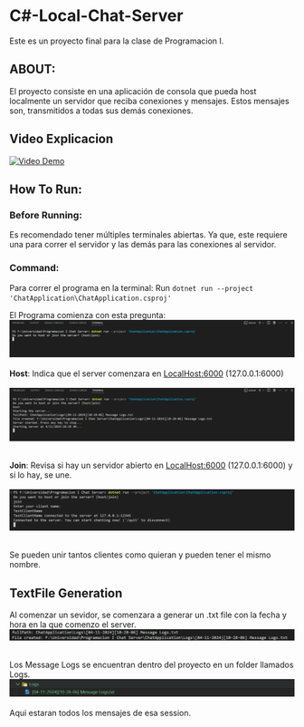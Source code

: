 # C#-Local-Chat-Server

Este es un proyecto final para la clase de Programacion I.

## ABOUT:
El proyecto consiste en una aplicación de consola que pueda host localmente un servidor que reciba conexiones y mensajes. Estos mensajes son, transmitidos a todas sus demás conexiones.

## Video Explicacion

[![Video Demo](https://img.youtube.com/vi/VIDEO_ID/0.jpg)](https://www.youtube.com/watch?v=QqKp_a3uj2g)

## How To Run:
### Before Running:
Es recomendado tener múltiples terminales abiertas. Ya que, este requiere una para correr el servidor y las demás para las conexiones al servidor.

### Command:
Para correr el programa en la terminal:
Run `dotnet run --project 'ChatApplication\ChatApplication.csproj'`

El Programa comienza con esta pregunta:
![Starting Question](https://raw.githubusercontent.com/Javijarp/C-Local-Chat-Server/main/Pictures/Starting%20Question.png)<br /> <br />
**Host**: Indica que el server comenzara en [LocalHost:6000](http://LocalHost:6000) (127.0.0.1:6000) <br /> <br />
![Host](https://raw.githubusercontent.com/Javijarp/C-Local-Chat-Server/main/Pictures/Host.png) <br /> <br />

**Join**: Revisa si hay un servidor abierto en [LocalHost:6000](http://LocalHost:6000) (127.0.0.1:6000) y si lo hay, se une.<br /> <br />
![Client Connection](https://raw.githubusercontent.com/Javijarp/C-Local-Chat-Server/main/Pictures/Client%20Connection.png) <br /> <br />

Se pueden unir tantos clientes como quieran y pueden tener el mismo nombre.

## TextFile Generation

Al comenzar un sevidor, se comenzara a generar un .txt file con la fecha y hora en la que comenzo el server.
![Creating Text File](https://raw.githubusercontent.com/Javijarp/C-Local-Chat-Server/main/Pictures/Creating%20Text%20File.png)<br /> <br />

Los Message Logs se encuentran dentro del proyecto en un folder llamados Logs. <br />
![File Created](https://raw.githubusercontent.com/Javijarp/C-Local-Chat-Server/main/Pictures/File%20Created.png)<br /> <br />
Aqui estaran todos los mensajes de esa session.
